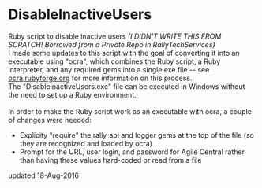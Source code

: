 # DisableInactiveUsers
Ruby script to disable inactive users <I>(I DIDN'T WRITE THIS FROM SCRATCH! Borrowed from a Private Repo in RallyTechServices)</I><br>
I made some updates to this script with the goal of converting it into an executable using "ocra", which combines the Ruby script, a Ruby interpreter, and any required gems into a single exe file -- see <a href="http://ocra.rubyforge.org">ocra.rubyforge.org</a> for more information on this process.<br>
The "DisableInactiveUsers.exe" file can be executed in Windows without the need to set up a Ruby environment.<br><br>
In order to make the Ruby script work as an executable with ocra, a couple of changes were needed:
<UL>
<LI>Explicity "require" the rally_api and logger gems at the top of the file (so they are recognized and loaded by ocra)</LI>
<LI>Prompt for the URL, user login, and password for Agile Central rather than having these values hard-coded or read from a file</LI>
</UL>
updated 18-Aug-2016
